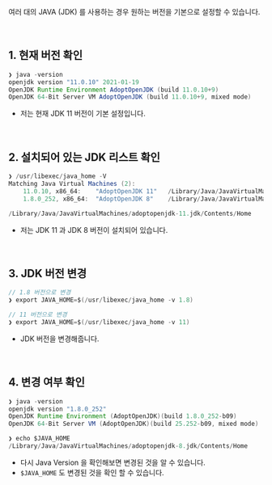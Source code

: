 여러 대의 JAVA (JDK) 를 사용하는 경우 원하는 버전을 기본으로 설정할 수 있습니다.

<br>

## 1. 현재 버전 확인

```java
❯ java -version
openjdk version "11.0.10" 2021-01-19
OpenJDK Runtime Environment AdoptOpenJDK (build 11.0.10+9)
OpenJDK 64-Bit Server VM AdoptOpenJDK (build 11.0.10+9, mixed mode)
```

- 저는 현재 JDK 11 버전이 기본 설정입니다.

<br>

## 2. 설치되어 있는 JDK 리스트 확인

```java
❯ /usr/libexec/java_home -V
Matching Java Virtual Machines (2):
    11.0.10, x86_64:	"AdoptOpenJDK 11"	/Library/Java/JavaVirtualMachines/adoptopenjdk-11.jdk/Contents/Home
    1.8.0_252, x86_64:	"AdoptOpenJDK 8"	/Library/Java/JavaVirtualMachines/adoptopenjdk-8.jdk/Contents/Home

/Library/Java/JavaVirtualMachines/adoptopenjdk-11.jdk/Contents/Home
```

- 저는 JDK 11 과 JDK 8 버전이 설치되어 있습니다.

<br>

## 3. JDK 버전 변경

```java
// 1.8 버전으로 변경
❯ export JAVA_HOME=$(/usr/libexec/java_home -v 1.8)

// 11 버전으로 변경
❯ export JAVA_HOME=$(/usr/libexec/java_home -v 11)
```

- JDK 버전을 변경해줍니다.

<br>

## 4. 변경 여부 확인

```java
❯ java -version
openjdk version "1.8.0_252"
OpenJDK Runtime Environment (AdoptOpenJDK)(build 1.8.0_252-b09)
OpenJDK 64-Bit Server VM (AdoptOpenJDK)(build 25.252-b09, mixed mode)

❯ echo $JAVA_HOME
/Library/Java/JavaVirtualMachines/adoptopenjdk-8.jdk/Contents/Home
```

- 다시 Java Version 을 확인해보면 변경된 것을 알 수 있습니다.
- `$JAVA_HOME` 도 변경된 것을 확인 할 수 있습니다.
